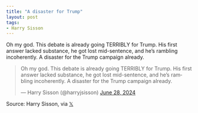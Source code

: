 ```yaml
---
title: "A disaster for Trump"
layout: post
tags:
- Harry Sisson
---
```


Oh my god. This debate is already going TERRIBLY for Trump. His first answer lacked substance, he got lost mid-sentence, and he’s rambling incoherently. A disaster for the Trump campaign already.

<blockquote class="twitter-tweet"><p lang="en" dir="ltr">Oh my god. This debate is already going TERRIBLY for Trump. His first answer lacked substance, he got lost mid-sentence, and he’s rambling incoherently. A disaster for the Trump campaign already.</p>&mdash; Harry Sisson (@harryjsisson) <a href="https://twitter.com/harryjsisson/status/1806494991847420313?ref_src=twsrc%5Etfw">June 28, 2024</a></blockquote> <script async src="https://platform.twitter.com/widgets.js" charset="utf-8"></script>

Source: Harry Sisson, via [𝕏](https://x.com)

